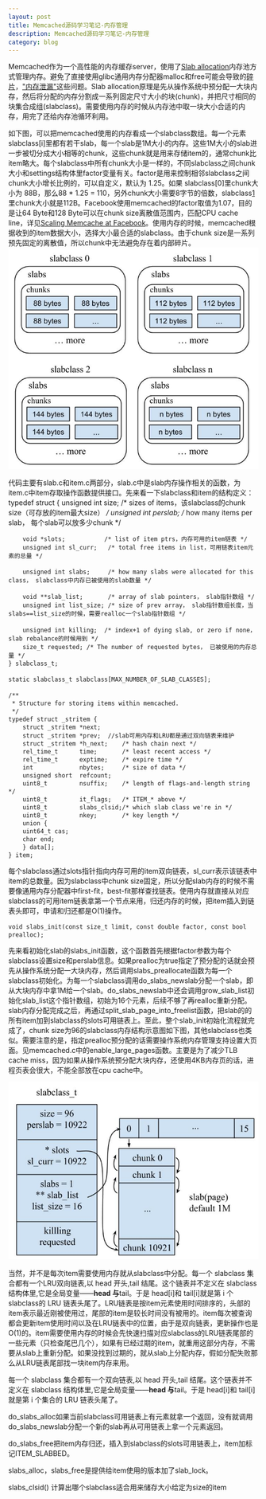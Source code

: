 ```yaml
---
layout: post
title: Memcached源码学习笔记-内存管理
description: Memcached源码学习笔记-内存管理
category: blog
---
```


Memcached作为一个高性能的内存缓存server，使用了[Slab allocation][1]内存池方式管理内存。避免了直接使用glibc通用内存分配器malloc和free可能会导致的[碎片][2]，["内存泄漏"][3]这些问题。Slab allocation原理是先从操作系统中预分配一大块内存，然后将分配的内存分割成一系列固定尺寸大小的块(chunk)，并把尺寸相同的块集合成组(slabclass)。需要使用内存的时候从内存池中取一块大小合适的内存，用完了还给内存池循环利用。

如下图，可以把memcached使用的内存看成一个slabclass数组。每一个元素slabclass[i]里都有若干slab，每一个slab是1M大小的内存。这些1M大小的slab进一步被切分成大小相等的chunk，这些chunk就是用来存储item的，通常chunk比item略大。每个slabclass中所有chunk大小是一样的，不同slabclass之间chunk大小和settings结构体里factor变量有关。factor是用来控制相邻slabclass之间chunk大小增长比例的，可以自定义，默认为 1.25。如果 slabclass[0]里chunk大小为 88B，那么88 * 1.25 = 110，另外chunk大小需要8字节的倍数，slabclass[1]里chunk大小就是112B。Facebook使用memcached的factor取值为1.07，目的是让64 Byte和128 Byte可以在chunk size离散值范围内，匹配CPU cache line，详见[Scaling Memcache at Facebook][4]。使用内存的时候，memcached根据收到的item数据大小，选择大小最合适的slabclass。由于chunk size是一系列预先固定的离散值，所以chunk中无法避免存在着内部碎片。
![slab_overview](/images/memcached_memory/slab_overview.jpg)


代码主要有slab.c和item.c两部分，slab.c中是slab内存操作相关的函数，为item.c中item存取操作函数提供接口。先来看一下slabclass和item的结构定义：
	typedef struct {
	    unsigned int size;      /* sizes of items，该slabclass的chunk size（可存放的item最大size） */
	    unsigned int perslab;   /* how many items per slab， 每个slab可以放多少chunk */

	    void *slots;           /* list of item ptrs，内存可用的item链表 */
	    unsigned int sl_curr;   /* total free items in list，可用链表item元素的总量 */

	    unsigned int slabs;     /* how many slabs were allocated for this class， slabclass中内存已被使用的slab数量 */

	    void **slab_list;       /* array of slab pointers， slab指针数组 */
	    unsigned int list_size; /* size of prev array， slab指针数组长度，当slabs==list_size的时候，需要realloc一个slab指针数组 */

	    unsigned int killing;  /* index+1 of dying slab, or zero if none，slab rebalance的时候用到 */
	    size_t requested; /* The number of requested bytes， 已被使用的内存总量 */
	} slabclass_t;

	static slabclass_t slabclass[MAX_NUMBER_OF_SLAB_CLASSES];

	/**
	 * Structure for storing items within memcached.
	 */
	typedef struct _stritem {
	    struct _stritem *next;
	    struct _stritem *prev;	//slab可用内存和LRU都是通过双向链表来维护
	    struct _stritem *h_next;    /* hash chain next */
	    rel_time_t      time;       /* least recent access */
	    rel_time_t      exptime;    /* expire time */
	    int             nbytes;     /* size of data */
	    unsigned short  refcount;
	    uint8_t         nsuffix;    /* length of flags-and-length string */
	    uint8_t         it_flags;   /* ITEM_* above */
	    uint8_t         slabs_clsid;/* which slab class we're in */
	    uint8_t         nkey;       /* key length */
	    union {
		uint64_t cas;
		char end;
	    } data[];
	} item;

每个slabclass通过slots指针指向内存可用的item双向链表，sl_curr表示该链表中item的总数量。因为slabclass中chunk size固定，所以分配slab内存的时候不需要像通用内存分配器中first-fit，best-fit那样查找链表。使用内存就直接从对应slabclass的可用item链表拿第一个节点来用，归还内存的时候，把item插入到链表头即可，申请和归还都是O(1)操作。

	void slabs_init(const size_t limit, const double factor, const bool prealloc);
先来看初始化slab的slabs_init函数，这个函数首先根据factor参数为每个slabclass设置size和perslab信息。如果prealloc为true指定了预分配的话就会预先从操作系统分配一大块内存，然后调用slabs_preallocate函数为每一个slabclass初始化。为每一个slabclass调用do_slabs_newslab分配一个slab，即从大块内存中拿1M给一个slab。do_slabs_newslab中还会调用grow_slab_list初始化slab_list这个指针数组，初始为16个元素，后续不够了再realloc重新分配。slab内存分配完成之后，再通过split_slab_page_into_freelist函数，把slab的的所有item加到slabclass的slots可用链表上。至此，整个slab_init初始化流程就完成了，chunk size为96的slabclass内存结构示意图如下图，其他slabclass也类似。需要注意的是，指定prealloc预分配的话需要操作系统内存管理支持设置大页面。见memcached.c中的enable_large_pages函数。主要是为了减少TLB cache miss，因为如果从操作系统预分配大块内存，还使用4KB内存页的话，进程页表会很大，不能全部放在cpu cache中。

![slabclass](/images/memcached_memory/slabclass.jpg)

当然，并不是每次item需要使用内存就从slabclass中分配。每一个 slabclass 集合都有一个LRU双向链表,以 head 开头,tail 结尾。这个链表并不定义在 slabclass 结构体里,它是全局变量——**head 与**tail。于是 head[i]和 tail[i]就是第 i 个slabclass的 LRU 链表头尾了。LRU链表是按item元素使用时间排序的，头部的item表示最近刚被使用过，尾部的item是较长时间没有被用的。item每次被查询都会更新item使用时间以及在LRU链表中的位置，由于是双向链表，更新操作也是O(1)的。item需要使用内存的时候会先快速扫描对应slabclass的LRU链表尾部的一些元素（只检查尾巴几个），如果有已经过期的item，就重用这部分内存，不需要从slab上重新分配。如果没找到过期的，就从slab上分配内存，假如分配失败那么从LRU链表尾部找一块item内存来用。

每一个 slabclass 集合都有一个双向链表,以 head 开头,tail 结尾。这个链表并不定义在 slabclass 结构体里,它是全局变量——**head 与**tail。于是 head[i]和 tail[i]就是第 i 个集合的 LRU 链表头尾了。

do_slabs_alloc如果当前slabclass可用链表上有元素就拿一个返回，没有就调用do_slabs_newslab分配一个新的slab再从可用链表上拿一个元素返回。

do_slabs_free把item内存归还，插入到slabclass的slots可用链表上，item加标记ITEM_SLABBED。

slabs_alloc，slabs_free是提供给item使用的版本加了slab_lock。

slabs_clsid()
计算出哪个slabclass适合用来储存大小给定为size的item


[1]: http://en.wikipedia.org/wiki/Slab_allocation
[2]: http://blog.csdn.net/baiduforum/article/details/6126337
[3]: http://www.nosqlnotes.net/archives/105
[4]: https://www.usenix.org/system/files/conference/nsdi13/nsdi13-final170_update.pdf
